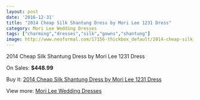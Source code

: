 ```yaml
---
layout: post
date: '2016-12-31'
title: "2014 Cheap Silk Shantung Dress by Mori Lee 1231 Dress"
category: Mori Lee Wedding Dresses
tags: ["charming","dresses","silk","gowns","shantung"]
image: http://www.neoformal.com/17156-thickbox_default/2014-cheap-silk-shantung-dress-by-mori-lee-1231-dress.jpg
---
```

2014 Cheap Silk Shantung Dress by Mori Lee 1231 Dress

On Sales: **$448.99**
<a href="https://www.neoformal.com/en/mori-lee-wedding-dresses-2014/5641-2014-cheap-silk-shantung-dress-by-mori-lee-1231-dress.html"><amp-img layout="responsive" width="600" height="600" src="//www.neoformal.com/17156-thickbox_default/2014-cheap-silk-shantung-dress-by-mori-lee-1231-dress.jpg" alt="2014 Cheap Silk Shantung Dress by Mori Lee 1231 Dress 0" /></a>
<a href="https://www.neoformal.com/en/mori-lee-wedding-dresses-2014/5641-2014-cheap-silk-shantung-dress-by-mori-lee-1231-dress.html"><amp-img layout="responsive" width="600" height="600" src="//www.neoformal.com/17157-thickbox_default/2014-cheap-silk-shantung-dress-by-mori-lee-1231-dress.jpg" alt="2014 Cheap Silk Shantung Dress by Mori Lee 1231 Dress 1" /></a>
<a href="https://www.neoformal.com/en/mori-lee-wedding-dresses-2014/5641-2014-cheap-silk-shantung-dress-by-mori-lee-1231-dress.html"><amp-img layout="responsive" width="600" height="600" src="//www.neoformal.com/17158-thickbox_default/2014-cheap-silk-shantung-dress-by-mori-lee-1231-dress.jpg" alt="2014 Cheap Silk Shantung Dress by Mori Lee 1231 Dress 2" /></a>

Buy it: [2014 Cheap Silk Shantung Dress by Mori Lee 1231 Dress](https://www.neoformal.com/en/mori-lee-wedding-dresses-2014/5641-2014-cheap-silk-shantung-dress-by-mori-lee-1231-dress.html "2014 Cheap Silk Shantung Dress by Mori Lee 1231 Dress")

View more: [Mori Lee Wedding Dresses](https://www.neoformal.com/en/67-mori-lee-wedding-dresses-2014 "Mori Lee Wedding Dresses")